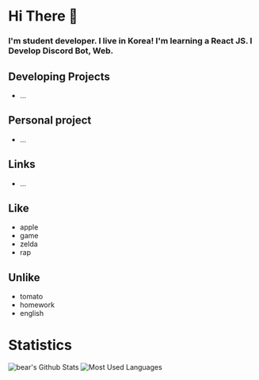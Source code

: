 # Hi There 👋
### I'm student developer. I live in Korea! I'm learning a React JS. I Develop Discord Bot, Web.
## Developing Projects
+ ...
## Personal project
+ ...
## Links
+ ...
## Like
+ apple
+ game
+ zelda
+ rap
## Unlike
+ tomato
+ homework
+ english
### 
# Statistics
![bear's Github Stats](https://github-readme-stats.vercel.app/api?username=angrycutebear&show_icons=true&theme=dark)
   ![Most Used Languages](https://github-readme-stats.vercel.app/api/top-langs/?username=angrycutebear&layout=compact&theme=dark)
